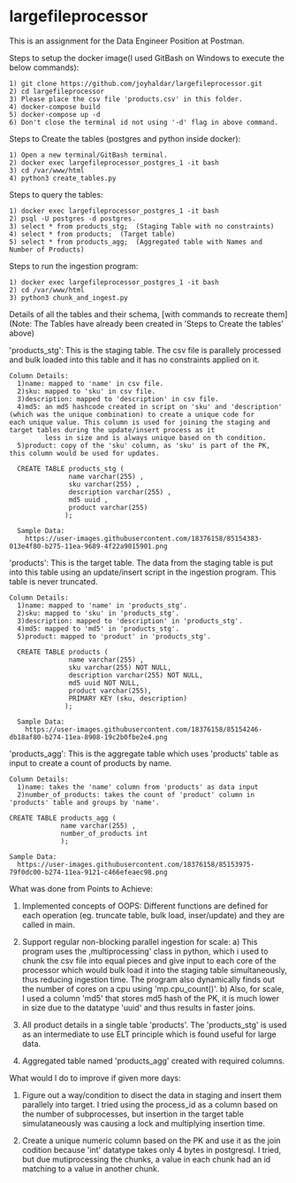 # largefileprocessor
This is an assignment for the Data Engineer Position at Postman.


  Steps to setup the docker image(I used GitBash on Windows to execute the below commands):

    1) git clone https://github.com/joyhaldar/largefileprocessor.git
    2) cd largefileprocessor
    3) Please place the csv file 'products.csv' in this folder.
    4) docker-compose build
    5) docker-compose up -d
    6) Don't close the terminal id not using '-d' flag in above command.


  Steps to Create the tables (postgres and python inside docker):

    1) Open a new terminal/GitBash terminal.
    2) docker exec largefileprocessor_postgres_1 -it bash
    3) cd /var/www/html
    4) python3 create_tables.py


  Steps to query the tables:

    1) docker exec largefileprocessor_postgres_1 -it bash
    2) psql -U postgres -d postgres.
    3) select * from products_stg;  (Staging Table with no constraints)
    4) select * from products;  (Target table)
    5) select * from products_agg;  (Aggregated table with Names and Number of Products)


  Steps to run the ingestion program:

    1) docker exec largefileprocessor_postgres_1 -it bash
    2) cd /var/www/html
    3) python3 chunk_and_ingest.py




Details of all the tables and their schema, [with commands to recreate them] (Note: The Tables have already been created in 'Steps to Create the tables' above)

  'products_stg':
    This is the staging table. The csv file is parallely processed and bulk loaded into this table and it has no constraints applied on     it.

    Column Details:
      1)name: mapped to 'name' in csv file.
      2)sku: mapped to 'sku' in csv file.
      3)description: mapped to 'description' in csv file.
      4)md5: an md5 hashcode created in script on 'sku' and 'description' (which was the unique combination) to create a unique code for              each unique value. This column is used for joining the staging and target tables during the update/insert process as it
             less in size and is always unique based on th condition.
      5)product: copy of the 'sku' column, as 'sku' is part of the PK, this column would be used for updates.

      CREATE TABLE products_stg (
                   name varchar(255) ,
                   sku varchar(255) ,
                   description varchar(255) ,
                   md5 uuid , 
                   product varchar(255) 
                  );
                  
      Sample Data:
        https://user-images.githubusercontent.com/18376158/85154383-013e4f80-b275-11ea-9689-4f22a9015901.png
                
  'products':
    This is the target table. The data from the staging table is put into this table using an update/insert script in the ingestion         program. This table is never truncated.

    Column Details:
      1)name: mapped to 'name' in 'products_stg'.
      2)sku: mapped to 'sku' in 'products_stg'.
      3)description: mapped to 'description' in 'products_stg'.
      4)md5: mapped to 'md5' in 'products_stg'.
      5)product: mapped to 'product' in 'products_stg'.

      CREATE TABLE products (
                   name varchar(255) ,
                   sku varchar(255) NOT NULL,
                   description varchar(255) NOT NULL,
                   md5 uuid NOT NULL,
                   product varchar(255),
                   PRIMARY KEY (sku, description)
                  );
                  
      Sample Data:
        https://user-images.githubusercontent.com/18376158/85154246-db18af80-b274-11ea-8908-19c2b0fbe2e4.png

  'products_agg':
    This is the aggregate table which uses 'products' table as input to create a count of products by name.

    Column Details:
      1)name: takes the 'name' column from 'products' as data input
      2)number_of_products: takes the count of 'product' column in 'products' table and groups by 'name'.

    CREATE TABLE products_agg (
                 name varchar(255) ,
                 number_of_products int
                 );
                 
    Sample Data:
      https://user-images.githubusercontent.com/18376158/85153975-79f0dc00-b274-11ea-9121-c466efeaec98.png
    
    
    
What was done from Points to Achieve:
  1) Implemented concepts of OOPS:
      Different functions are defined for each operation (eg. truncate table, bulk load, inser/update) and they are called in main.
      
  2) Support regular non-blocking parallel ingestion for scale:
      a) This program uses the ,multiprocessing' class in python, which i used to chunk the csv file into equal pieces and give input to          each core of the processor which would bulk load it into the staging table simultaneously, thus reducing ingestion time. The            program also dynamically finds out the number of cores on a cpu using 'mp.cpu_count()'.
      b) Also, for scale, I used a column 'md5' that stores md5 hash of the PK, it is much lower in size due to the datatype 'uuid' and          thus results in faster joins.
      
   3) All product details in a single table 'products'. The 'products_stg' is used as an intermediate to use ELT principle which is           found useful for large data.
   
   4) Aggregated table named 'products_agg' created with required columns.


What would I do to improve if given more days:

  1) Figure out a way/condition to disect the data in staging and insert them parallely into target. I tried using the process_id as a        column based on the number of subprocesses, but insertion in the target table simulataneously was causing a lock and multiplying        insertion time.
  
  2) Create a unique numeric column based on the PK and use it as the join codition because 'int' datatype takes only 4 bytes in              postgresql. I tried, but due mutiprocessing the chunks, a value in each chunk had an id matching to a value in another chunk.
